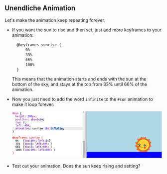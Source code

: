 ## Unendliche Animation

Let's make the animation keep repeating forever.

+ If you want the sun to rise and then set, just add more keyframes to your animation:
    
        @keyframes sunrise {
            0%  
            33% 
            66% 
            100%
        }
        
    
    This means that the animation starts and ends with the sun at the bottom of the sky, and stays at the top from 33% until 66% of the animation.

+ Now you just need to add the word `infinite` to the `#sun` animation to make it loop forever:
    
    ![screenshot](images/sunrise-infinite.png)

+ Test out your animation. Does the sun keep rising and setting?